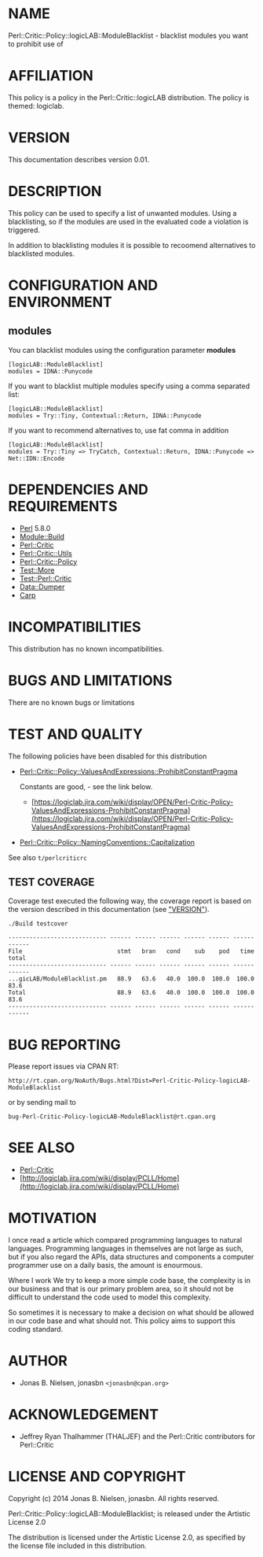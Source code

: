 # NAME

Perl::Critic::Policy::logicLAB::ModuleBlacklist - blacklist modules you want to prohibit use of

# AFFILIATION

This policy is a policy in the Perl::Critic::logicLAB distribution. The policy
is themed: logiclab.

# VERSION

This documentation describes version 0.01.

# DESCRIPTION

This policy can be used to specify a list of unwanted modules. Using a blacklisting, so if the 
modules are used in the evaluated code a violation is triggered.

In addition to blacklisting modules it is possible to recoomend alternatives to 
blacklisted modules.

# CONFIGURATION AND ENVIRONMENT

## modules

You can blacklist modules using the configuration parameter __modules__

    [logicLAB::ModuleBlacklist]
    modules = IDNA::Punycode

If you want to blacklist multiple modules specify using a comma separated list:

    [logicLAB::ModuleBlacklist]
    modules = Try::Tiny, Contextual::Return, IDNA::Punycode

If you want to recommend alternatives to, use fat comma in addition

    [logicLAB::ModuleBlacklist]
    modules = Try::Tiny => TryCatch, Contextual::Return, IDNA::Punycode => Net::IDN::Encode

# DEPENDENCIES AND REQUIREMENTS

- [Perl](https://metacpan.org/pod/Perl) 5.8.0
- [Module::Build](https://metacpan.org/pod/Module::Build)
- [Perl::Critic](https://metacpan.org/pod/Perl::Critic)
- [Perl::Critic::Utils](https://metacpan.org/pod/Perl::Critic::Utils)
- [Perl::Critic::Policy](https://metacpan.org/pod/Perl::Critic::Policy)
- [Test::More](https://metacpan.org/pod/Test::More)
- [Test::Perl::Critic](https://metacpan.org/pod/Test::Perl::Critic)
- [Data::Dumper](https://metacpan.org/pod/Data::Dumper)
- [Carp](https://metacpan.org/pod/Carp)

# INCOMPATIBILITIES

This distribution has no known incompatibilities.

# BUGS AND LIMITATIONS

There are no known bugs or limitations

# TEST AND QUALITY

The following policies have been disabled for this distribution

- [Perl::Critic::Policy::ValuesAndExpressions::ProhibitConstantPragma](https://metacpan.org/pod/Perl::Critic::Policy::ValuesAndExpressions::ProhibitConstantPragma)

    Constants are good, - see the link below.

    - [https://logiclab.jira.com/wiki/display/OPEN/Perl-Critic-Policy-ValuesAndExpressions-ProhibitConstantPragma](https://logiclab.jira.com/wiki/display/OPEN/Perl-Critic-Policy-ValuesAndExpressions-ProhibitConstantPragma)

- [Perl::Critic::Policy::NamingConventions::Capitalization](https://metacpan.org/pod/Perl::Critic::Policy::NamingConventions::Capitalization)

See also `t/perlcriticrc`

## TEST COVERAGE

Coverage test executed the following way, the coverage report is based on the
version described in this documentation (see ["VERSION"](#version)).

    ./Build testcover

    ---------------------------- ------ ------ ------ ------ ------ ------ ------
    File                           stmt   bran   cond    sub    pod   time  total
    ---------------------------- ------ ------ ------ ------ ------ ------ ------
    ...gicLAB/ModuleBlacklist.pm   88.9   63.6   40.0  100.0  100.0  100.0   83.6
    Total                          88.9   63.6   40.0  100.0  100.0  100.0   83.6
    ---------------------------- ------ ------ ------ ------ ------ ------ ------

# BUG REPORTING

Please report issues via CPAN RT:

    http://rt.cpan.org/NoAuth/Bugs.html?Dist=Perl-Critic-Policy-logicLAB-ModuleBlacklist

or by sending mail to

    bug-Perl-Critic-Policy-logicLAB-ModuleBlacklist@rt.cpan.org

# SEE ALSO

- [Perl::Critic](https://metacpan.org/pod/Perl::Critic)
- [http://logiclab.jira.com/wiki/display/PCLL/Home](http://logiclab.jira.com/wiki/display/PCLL/Home)

# MOTIVATION

I once read a article which compared programming languages to
natural languages. Programming languages in themselves are not
large as such, but if you also regard the APIs, data structures
and components a computer programmer use on a daily basis, the
amount is enourmous.

Where I work We try to keep a more simple code base, the complexity
is in our business and that is our primary problem area, so it should
not be difficult to understand the code used to model this complexity.

So sometimes it is necessary to make a decision on what should be
allowed in our code base and what should not. This policy aims to
support this coding standard.

# AUTHOR

- Jonas B. Nielsen, jonasbn `<jonasbn@cpan.org>`

# ACKNOWLEDGEMENT

- Jeffrey Ryan Thalhammer (THALJEF) and the Perl::Critic contributors for
Perl::Critic

# LICENSE AND COPYRIGHT

Copyright (c) 2014 Jonas B. Nielsen, jonasbn. All rights reserved.

Perl::Critic::Policy::logicLAB::ModuleBlacklist;  is released under
the Artistic License 2.0

The distribution is licensed under the Artistic License 2.0, as specified by
the license file included in this distribution.
